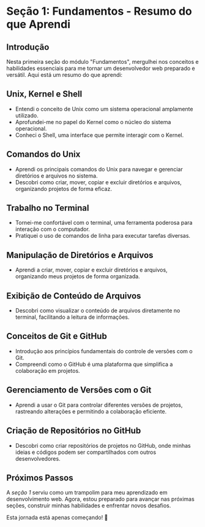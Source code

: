 # Seção 1: Fundamentos - Resumo do que Aprendi

## Introdução
Nesta primeira seção do módulo "Fundamentos", mergulhei nos conceitos e habilidades essenciais para me tornar um desenvolvedor web preparado e versátil. Aqui está um resumo do que aprendi:

## Unix, Kernel e Shell
- Entendi o conceito de Unix como um sistema operacional amplamente utilizado.
- Aprofundei-me no papel do Kernel como o núcleo do sistema operacional.
- Conheci o Shell, uma interface que permite interagir com o Kernel.

## Comandos do Unix
- Aprendi os principais comandos do Unix para navegar e gerenciar diretórios e arquivos no sistema.
- Descobri como criar, mover, copiar e excluir diretórios e arquivos, organizando projetos de forma eficaz.

## Trabalho no Terminal
- Tornei-me confortável com o terminal, uma ferramenta poderosa para interação com o computador.
- Pratiquei o uso de comandos de linha para executar tarefas diversas.

## Manipulação de Diretórios e Arquivos
- Aprendi a criar, mover, copiar e excluir diretórios e arquivos, organizando meus projetos de forma organizada.

## Exibição de Conteúdo de Arquivos
- Descobri como visualizar o conteúdo de arquivos diretamente no terminal, facilitando a leitura de informações.

## Conceitos de Git e GitHub
- Introdução aos princípios fundamentais do controle de versões com o Git.
- Compreendi como o GitHub é uma plataforma que simplifica a colaboração em projetos.

## Gerenciamento de Versões com o Git
- Aprendi a usar o Git para controlar diferentes versões de projetos, rastreando alterações e permitindo a colaboração eficiente.

## Criação de Repositórios no GitHub
- Descobri como criar repositórios de projetos no GitHub, onde minhas ideias e códigos podem ser compartilhados com outros desenvolvedores.

## Próximos Passos
A *seção 1* serviu como um trampolim para meu aprendizado em desenvolvimento web. Agora, estou preparado para avançar nas próximas seções, construir minhas habilidades e enfrentar novos desafios.

Esta jornada está apenas começando! :rocket:
